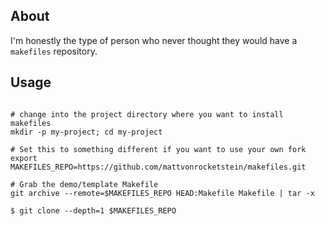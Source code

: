 ## About

I'm honestly the type of person who never thought they would have a `makefiles` repository.

## Usage

```

# change into the project directory where you want to install makefiles
mkdir -p my-project; cd my-project

# Set this to something different if you want to use your own fork
export MAKEFILES_REPO=https://github.com/mattvonrocketstein/makefiles.git  

# Grab the demo/template Makefile
git archive --remote=$MAKEFILES_REPO HEAD:Makefile Makefile | tar -x

$ git clone --depth=1 $MAKEFILES_REPO

```

